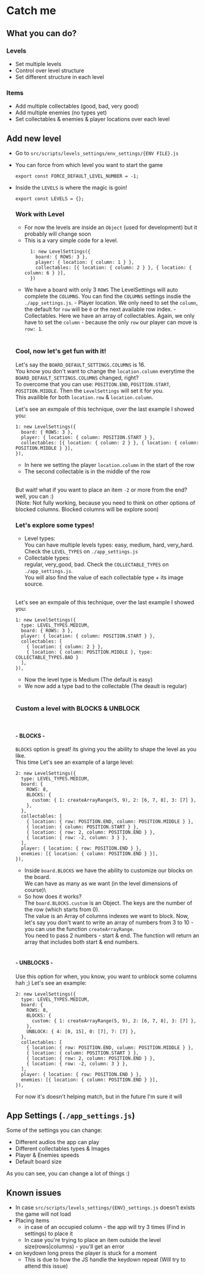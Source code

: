 # Catch me

## What you can do?

### Levels

- Set multiple levels
- Control over level structure
- Set different structure in each level

### Items

- Add multiple collectables (good, bad, very good)
- Add multiple enemies (no types yet)
- Set collectables & enemies & player locations over each level

## Add new level

- Go to `src/scripts/levels_settings/env_settings/{ENV FILE}.js`
- You can force from which level you want to start the game
  ```
  export const FORCE_DEFAULT_LEVEL_NUMBER = -1;
  ```
- Inside the `LEVELS` is where the magic is goin!

  ```
  export const LEVELS = {};
  ```

  ### Work with Level

  - For now the levels are inside an `Object` (used for development) but it probably will change soon
  - This is a vary simple code for a level.
    ```
      1: new LevelSettings({
        board: { ROWS: 3 },
        player: { location: { column: 1 } },
        collectables: [{ location: { column: 2 } }, { location: { column: 6 } }],
      })
    ```
  - We have a board with only 3 `ROWS`
    The LevelSettings will auto complete the `COLUMNS`.
    You can find the `COLUMNS` settings insdie the `./app_settings.js`. - Player location. We only need to set the `column`, the default for `row` will be `0` or the next available row index. - Collectables. Here we have an array of collectables. Again, we only have to set the `column` - because the only `row` our player can move is `row: 1`.

  <br>

  ### Cool, now let's get fun with it!

  Let's say the `BOARD_DEFAULT_SETTINGS.COLUMNS` is 16.\
  You know you don't want to change the `location.column` everytime the `BOARD_DEFAULT_SETTINGS.COLUMNS` changed, right?\
  To overcome that you can use: `POSITION.END`, `POSITION.START`, `POSITION.MIDDLE`. Then the `LevelSettings` will set it for you.\
  This availible for both `location.row` & `location.column`.

  Let's see an exmpale of this technique, over the last example I showed you:

  ```
  1: new LevelSettings({
    board: { ROWS: 3 },
    player: { location: { column: POSITION.START } },
    collectables: [{ location: { column: 2 } }, { location: { column: POSITION.MIDDLE } }],
  }),
  ```

  - In here we setting the player `location.column` in the start of the row
  - The second collectable is in the middle of the row

  <br>

  But wait! what if you want to place an item `-2` or more from the end? well, you can :)\
  (Note: Not fully working, because you need to think on other options of blocked columns. Blocked columns will be explore soon)

  ### Let's explore some types!

  - Level types:\
    You can have multiple levels types: easy, medium, hard, very_hard. Check the `LEVEL_TYPES` on `./app_settings.js`
  - Collectable types:\
    regular, very_good, bad. Check the `COLLECTABLE_TYPES` on `./app_settings.js`.\
    You will also find the value of each collectable type + its image source.

  <br>

  Let's see an exmpale of this technique, over the last example I showed you:

  ```
  1: new LevelSettings({
    type: LEVEL_TYPES.MEDIUM,
    board: { ROWS: 3 },
    player: { location: { column: POSITION.START } },
    collectables: [
      { location: { column: 2 } },
      { location: { column: POSITION.MIDDLE }, type: COLLECTABLE_TYPES.BAD }
    ],
  }),
  ```

  - Now the level type is Medium (The default is easy)
  - We now add a type bad to the collectable (The deault is regular)

  <br>

  ### Custom a level with BLOCKS & UNBLOCK

  <br>

  #### - BLOCKS -

  `BLOCKS` option is great! its giving you the ability to shape the level as you like.\
   This time Let's see an example of a large level:

  ```
  2: new LevelSettings({
    type: LEVEL_TYPES.MEDIUM,
    board: {
      ROWS: 8,
      BLOCKS: {
        custom: { 1: createArrayRange(5, 9), 2: [6, 7, 8], 3: [7] },
      },
    },
    collectables: [
      { location: { row: POSITION.END, column: POSITION.MIDDLE } },
      { location: { column: POSITION.START } },
      { location: { row: 2, column: POSITION.END } },
      { location: { row: -2, column: 3 } },
    ],
    player: { location: { row: POSITION.END } },
    enemies: [{ location: { column: POSITION.END } }],
  }),
  ```

  - Inside `board.BLOCKS` we have the ability to customize our blocks on the board.\
    We can have as many as we want (in the level dimensions of course)\
  - So how does it works?\
    The `board.BLOCKS.custom` is an Object. The keys are the number of the row (which starts from 0).\
    The value is an Array of columns indexes we want to block.
    Now, let's say you don't want to write an array of numbers from 3 to 10 - you can use the function `createArrayRange`.\
    You need to pass 2 numbers - start & end. The function will return an array that includes both start & end numbers.

  <br>

  #### - UNBLOCKS -

  Use this option for when, you know, you want to unblock some columns hah ;)
  Let's see an example:

  ```
  2: new LevelSettings({
    type: LEVEL_TYPES.MEDIUM,
    board: {
      ROWS: 8,
      BLOCKS: {
        custom: { 1: createArrayRange(5, 9), 2: [6, 7, 8], 3: [7] },
      },
      UNBLOCK: { 4: [0, 15], 0: [7], 7: [7] },
    },
    collectables: [
      { location: { row: POSITION.END, column: POSITION.MIDDLE } },
      { location: { column: POSITION.START } },
      { location: { row: 2, column: POSITION.END } },
      { location: { row: -2, column: 3 } },
    ],
    player: { location: { row: POSITION.END } },
    enemies: [{ location: { column: POSITION.END } }],
  }),
  ```

  For now it's doesn't helping match, but in the future I'm sure it will

## App Settings (`./app_settings.js`)

Some of the settings you can change:

- Different audios the app can play
- Different collectables types & Images
- Player & Enemies speeds
- Default board size

As you can see, you can change a lot of things :)

## Known issues

- In case `src/scripts/levels_settings/{ENV}_settings.js` doesn't exists the game will not load
- Placing items
  - in case of an occupied column - the app will try 3 times (Find in settings) to place it
  - In case you're trying to place an item outside the level size(rows|columns) - you'll get an error
- on keydown long press the player is stuck for a moment
  - This is due to how the JS handle the keydown repeat (Will try to attend this issue)
